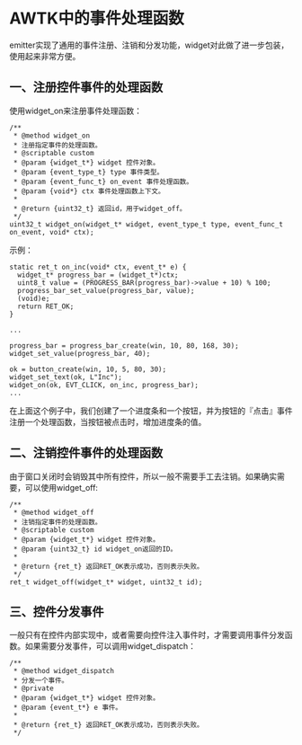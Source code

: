 # AWTK中的事件处理函数

emitter实现了通用的事件注册、注销和分发功能，widget对此做了进一步包装，使用起来非常方便。

## 一、注册控件事件的处理函数

使用widget_on来注册事件处理函数：

```
/**
 * @method widget_on
 * 注册指定事件的处理函数。
 * @scriptable custom
 * @param {widget_t*} widget 控件对象。
 * @param {event_type_t} type 事件类型。
 * @param {event_func_t} on_event 事件处理函数。
 * @param {void*} ctx 事件处理函数上下文。
 *
 * @return {uint32_t} 返回id，用于widget_off。
 */
uint32_t widget_on(widget_t* widget, event_type_t type, event_func_t on_event, void* ctx);
```

示例：

```
static ret_t on_inc(void* ctx, event_t* e) {
  widget_t* progress_bar = (widget_t*)ctx;
  uint8_t value = (PROGRESS_BAR(progress_bar)->value + 10) % 100;
  progress_bar_set_value(progress_bar, value);
  (void)e;
  return RET_OK;
}

...

progress_bar = progress_bar_create(win, 10, 80, 168, 30);
widget_set_value(progress_bar, 40);

ok = button_create(win, 10, 5, 80, 30);
widget_set_text(ok, L"Inc"); 
widget_on(ok, EVT_CLICK, on_inc, progress_bar);
...

```

在上面这个例子中，我们创建了一个进度条和一个按钮，并为按钮的『点击』事件注册一个处理函数，当按钮被点击时，增加进度条的值。

## 二、注销控件事件的处理函数

由于窗口关闭时会销毁其中所有控件，所以一般不需要手工去注销。如果确实需要，可以使用widget_off:

```
/**
 * @method widget_off
 * 注销指定事件的处理函数。
 * @scriptable custom
 * @param {widget_t*} widget 控件对象。
 * @param {uint32_t} id widget_on返回的ID。
 *
 * @return {ret_t} 返回RET_OK表示成功，否则表示失败。
 */
ret_t widget_off(widget_t* widget, uint32_t id);
```

## 三、控件分发事件

一般只有在控件内部实现中，或者需要向控件注入事件时，才需要调用事件分发函数。如果需要分发事件，可以调用widget_dispatch：

```
/**
 * @method widget_dispatch
 * 分发一个事件。
 * @private
 * @param {widget_t*} widget 控件对象。
 * @param {event_t*} e 事件。
 *
 * @return {ret_t} 返回RET_OK表示成功，否则表示失败。
 */
```



